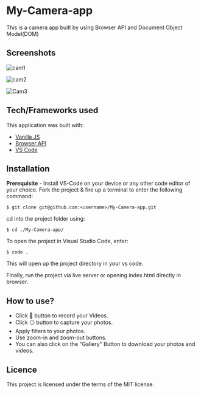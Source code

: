 # My-Camera-app
This is a camera app built by using Browser API and Document Object Model(DOM)

## Screenshots


![cam1](https://user-images.githubusercontent.com/65944388/122665293-01dd2f00-d1c4-11eb-80b5-1dabda6d4ff7.PNG)

![cam2](https://user-images.githubusercontent.com/65944388/124276855-fa256f00-db61-11eb-87e6-88625ccc89f1.PNG)

![Cam3](https://user-images.githubusercontent.com/65944388/124276898-07daf480-db62-11eb-8f84-e6170acd3424.PNG)



## Tech/Frameworks used
This application was built with:

- [Vanilla JS](https://developer.mozilla.org/en-US/docs/Web/JavaScript)
- [Browser API](https://developer.mozilla.org/en-US/docs/Learn/JavaScript/Client-side_web_APIs/Introduction)
- [VS Code](https://code.visualstudio.com/docs)



## Installation

**Prerequisite** - Install VS-Code on your device or any other code editor of your choice.
Fork the project & fire up a terminal to enter the following command:
```
$ git clone git@github.com:<username>/My-Camera-app.git

```
cd into the project folder using:
```
$ cd ./My-Camera-app/
```
To open the project in Visual Studio Code, enter:
```
$ code .
```
This will open up the project directory in your vs code.

Finally, run the project via live server or opening index.html directly in browser.



## How to use?

- Click 🔴 button to record your Videos.
- Click ⚪ button to capture your photos.
- Apply filters to your photos.
- Use zoom-in and zoom-out buttons.
- You can also click on the "Gallery" Button to download your photos and videos.


## Licence

This project is licensed under the terms of the MIT license.

